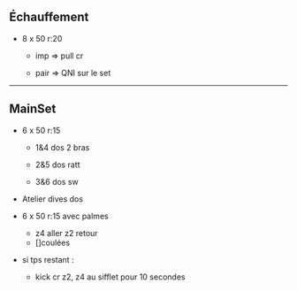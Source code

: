 ## Échauffement

* 8 x 50 r:20 

	* imp => pull cr 

	* pair => QNI sur le set
  
---

## MainSet

* 6 x 50 r:15 

	* 1&4 dos 2 bras

	* 2&5 dos ratt

	* 3&6 dos sw

* Atelier dives dos
* 6 x 50 r:15 avec palmes
	* z4 aller z2 retour
	* []coulées
* si tps restant : 
	*  kick cr z2, z4 au sifflet pour 10 secondes